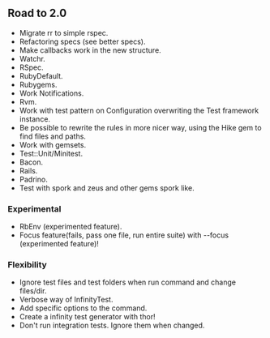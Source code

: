 ## Road to 2.0

* Migrate rr to simple rspec.
* Refactoring specs (see better specs).
* Make callbacks work in the new structure.
* Watchr.
* RSpec.
* RubyDefault.
* Rubygems.
* Work Notifications.
* Rvm.
* Work with test pattern on Configuration overwriting the Test framework instance.
* Be possible to rewrite the rules in more nicer way, using the Hike gem to find files and paths.
* Work with gemsets.
* Test::Unit/Minitest.
* Bacon.
* Rails.
* Padrino.
* Test with spork and zeus and other gems spork like.

### Experimental

* RbEnv (experimented feature).
* Focus feature(fails, pass one file, run entire suite) with --focus (experimented feature)!

### Flexibility

* Ignore test files and test folders when run command and change files/dir.
* Verbose way of InfinityTest.
* Add specific options to the command.
* Create a infinity test generator with thor!
* Don't run integration tests. Ignore them when changed.